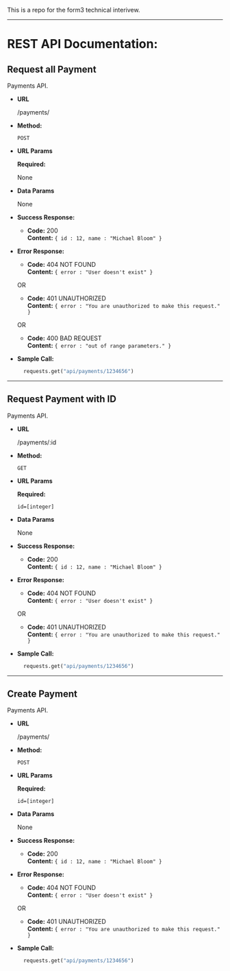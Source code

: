 This is a repo for the form3 technical interivew.

---

REST API Documentation:
=======================


**Request all Payment**
----
  Payments API.

* **URL**

  /payments/

* **Method:**

  `POST`
  
*  **URL Params**

   **Required:**

    None

* **Data Params**
  
    None

* **Success Response:**

  * **Code:** 200 <br />
    **Content:** `{ id : 12, name : "Michael Bloom" }`
 
* **Error Response:**

  * **Code:** 404 NOT FOUND <br />
    **Content:** `{ error : "User doesn't exist" }`

  OR

  * **Code:** 401 UNAUTHORIZED <br />
    **Content:** `{ error : "You are unauthorized to make this request." }`

  OR

  * **Code:** 400 BAD REQUEST <br />
    **Content:** `{ error : "out of range parameters." }`

* **Sample Call:**

  ```python
    requests.get("api/payments/1234656")
  ```

---

**Request Payment with ID**
----
  Payments API.

* **URL**

  /payments/:id

* **Method:**

  `GET`
  
*  **URL Params**

   **Required:**
 
    `id=[integer]`

* **Data Params**

  None

* **Success Response:**

  * **Code:** 200 <br />
    **Content:** `{ id : 12, name : "Michael Bloom" }`
 
* **Error Response:**

  * **Code:** 404 NOT FOUND <br />
    **Content:** `{ error : "User doesn't exist" }`

  OR

  * **Code:** 401 UNAUTHORIZED <br />
    **Content:** `{ error : "You are unauthorized to make this request." }`

* **Sample Call:**

  ```python
    requests.get("api/payments/1234656")
  ```

---

**Create Payment**
----
  Payments API.

* **URL**

  /payments/

* **Method:**

  `POST`
  
*  **URL Params**

   **Required:**
 
    `id=[integer]`

* **Data Params**

  None

* **Success Response:**

  * **Code:** 200 <br />
    **Content:** `{ id : 12, name : "Michael Bloom" }`
 
* **Error Response:**

  * **Code:** 404 NOT FOUND <br />
    **Content:** `{ error : "User doesn't exist" }`

  OR

  * **Code:** 401 UNAUTHORIZED <br />
    **Content:** `{ error : "You are unauthorized to make this request." }`

* **Sample Call:**

  ```python
    requests.get("api/payments/1234656")
  ```